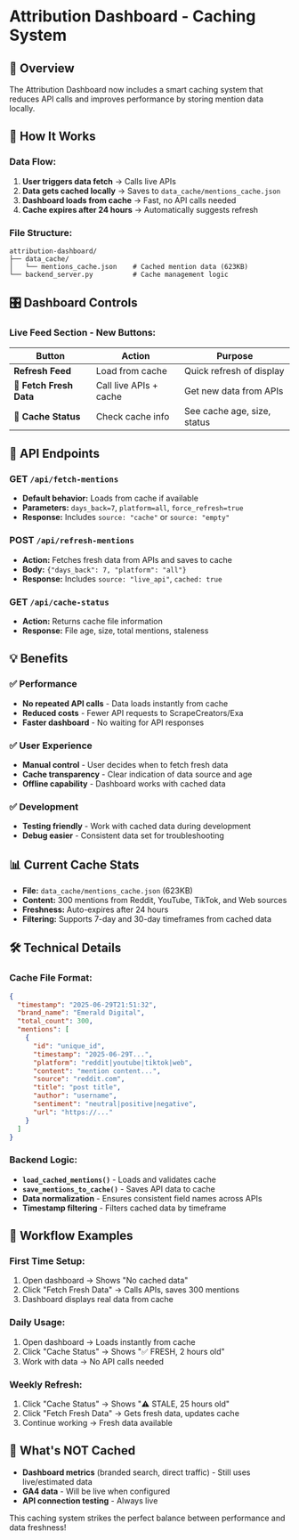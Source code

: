 # Attribution Dashboard - Caching System

## 🚀 **Overview**

The Attribution Dashboard now includes a smart caching system that reduces API calls and improves performance by storing mention data locally.

## 📁 **How It Works**

### **Data Flow:**

1. **User triggers data fetch** → Calls live APIs
2. **Data gets cached locally** → Saves to `data_cache/mentions_cache.json`
3. **Dashboard loads from cache** → Fast, no API calls needed
4. **Cache expires after 24 hours** → Automatically suggests refresh

### **File Structure:**

```
attribution-dashboard/
├── data_cache/
│   └── mentions_cache.json    # Cached mention data (623KB)
└── backend_server.py          # Cache management logic
```

## 🎛️ **Dashboard Controls**

### **Live Feed Section - New Buttons:**

| Button                  | Action                 | Purpose                     |
| ----------------------- | ---------------------- | --------------------------- |
| **Refresh Feed**        | Load from cache        | Quick refresh of display    |
| **🔄 Fetch Fresh Data** | Call live APIs + cache | Get new data from APIs      |
| **📁 Cache Status**     | Check cache info       | See cache age, size, status |

## 🔧 **API Endpoints**

### **GET `/api/fetch-mentions`**

- **Default behavior:** Loads from cache if available
- **Parameters:** `days_back=7`, `platform=all`, `force_refresh=true`
- **Response:** Includes `source: "cache"` or `source: "empty"`

### **POST `/api/refresh-mentions`**

- **Action:** Fetches fresh data from APIs and saves to cache
- **Body:** `{"days_back": 7, "platform": "all"}`
- **Response:** Includes `source: "live_api"`, `cached: true`

### **GET `/api/cache-status`**

- **Action:** Returns cache file information
- **Response:** File age, size, total mentions, staleness

## 💡 **Benefits**

### ✅ **Performance**

- **No repeated API calls** - Data loads instantly from cache
- **Reduced costs** - Fewer API requests to ScrapeCreators/Exa
- **Faster dashboard** - No waiting for API responses

### ✅ **User Experience**

- **Manual control** - User decides when to fetch fresh data
- **Cache transparency** - Clear indication of data source and age
- **Offline capability** - Dashboard works with cached data

### ✅ **Development**

- **Testing friendly** - Work with cached data during development
- **Debug easier** - Consistent data set for troubleshooting

## 📊 **Current Cache Stats**

- **File:** `data_cache/mentions_cache.json` (623KB)
- **Content:** 300 mentions from Reddit, YouTube, TikTok, and Web sources
- **Freshness:** Auto-expires after 24 hours
- **Filtering:** Supports 7-day and 30-day timeframes from cached data

## 🛠️ **Technical Details**

### **Cache File Format:**

```json
{
  "timestamp": "2025-06-29T21:51:32",
  "brand_name": "Emerald Digital",
  "total_count": 300,
  "mentions": [
    {
      "id": "unique_id",
      "timestamp": "2025-06-29T...",
      "platform": "reddit|youtube|tiktok|web",
      "content": "mention content...",
      "source": "reddit.com",
      "title": "post title",
      "author": "username",
      "sentiment": "neutral|positive|negative",
      "url": "https://..."
    }
  ]
}
```

### **Backend Logic:**

- **`load_cached_mentions()`** - Loads and validates cache
- **`save_mentions_to_cache()`** - Saves API data to cache
- **Data normalization** - Ensures consistent field names across APIs
- **Timestamp filtering** - Filters cached data by timeframe

## 🔄 **Workflow Examples**

### **First Time Setup:**

1. Open dashboard → Shows "No cached data"
2. Click "Fetch Fresh Data" → Calls APIs, saves 300 mentions
3. Dashboard displays real data from cache

### **Daily Usage:**

1. Open dashboard → Loads instantly from cache
2. Click "Cache Status" → Shows "✅ FRESH, 2 hours old"
3. Work with data → No API calls needed

### **Weekly Refresh:**

1. Click "Cache Status" → Shows "⚠️ STALE, 25 hours old"
2. Click "Fetch Fresh Data" → Gets fresh data, updates cache
3. Continue working → Fresh data available

## 🚫 **What's NOT Cached**

- **Dashboard metrics** (branded search, direct traffic) - Still uses live/estimated data
- **GA4 data** - Will be live when configured
- **API connection testing** - Always live

This caching system strikes the perfect balance between performance and data freshness!
